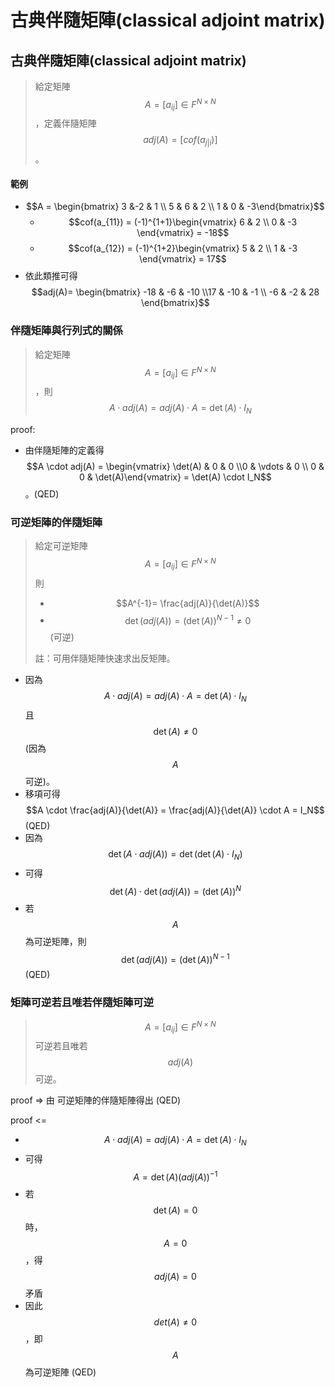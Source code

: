 # 古典伴隨矩陣(classical adjoint matrix)

## 古典伴隨矩陣(classical adjoint matrix)

> 給定矩陣$$A= [a_{ij}] \in F^{N \times N}$$，定義伴隨矩陣$$adj(A)=[cof(a_{j|i})]$$。

#### 範例&#x20;

* $$A = \begin{bmatrix} 3 &-2 & 1 \\ 5 & 6 & 2 \\    1 & 0 & -3\end{bmatrix}$$
  * $$cof(a_{11}) = (-1)^{1+1}\begin{vmatrix}  6 & 2 \\ 0  & -3 \end{vmatrix} = -18$$
  * $$cof(a_{12}) = (-1)^{1+2}\begin{vmatrix}  5 & 2 \\ 1  & -3 \end{vmatrix} = 17$$
* 依此類推可得 $$adj(A)= \begin{bmatrix} -18 & -6 & -10 \\17 & -10 & -1 \\ -6 & -2 & 28  \end{bmatrix}$$

### 伴隨矩陣與行列式的關係

> 給定矩陣$$A= [a_{ij}] \in F^{N \times N}$$，則$$A \cdot adj(A) = adj(A) \cdot A = \det(A) \cdot I_N$$

proof:

* 由伴隨矩陣的定義得$$A \cdot adj(A) = \begin{vmatrix} \det(A) & 0 & 0 \\0 & \vdots & 0 \\ 0 & 0 & \det(A)\end{vmatrix} = \det(A) \cdot I_N$$。(QED)

### 可逆矩陣的伴隨矩陣

> 給定可逆矩陣$$A= [a_{ij}] \in F^{N \times N}$$ 則
>
> * $$A^{-1}= \frac{adj(A)}{\det(A)}$$
> * $$\det(adj(A)) = (\det(A))^{N-1} \neq0$$ (可逆)
>
> 註：可用伴隨矩陣快速求出反矩陣。

* 因為$$A \cdot adj(A) = adj(A) \cdot A = \det(A) \cdot I_N$$且$$\det(A) \neq 0$$(因為$$A$$可逆)。
* 移項可得$$A \cdot  \frac{adj(A)}{\det(A)} = \frac{adj(A)}{\det(A)} \cdot A = I_N$$(QED)
* 因為$$\det(A \cdot adj(A)) = \det(\det(A) \cdot I_N)$$
* 可得$$\det(A) \cdot \det(adj(A)) = (\det(A))^N$$&#x20;
* 若$$A$$為可逆矩陣，則$$\det(adj(A)) = (\det(A))^{N-1}$$ (QED)

### 矩陣可逆若且唯若伴隨矩陣可逆

> $$A= [a_{ij}] \in F^{N \times N}$$可逆若且唯若 $$adj(A)$$可逆。

proof => 由 可逆矩陣的伴隨矩陣得出 (QED)

proof <=

* $$A \cdot adj(A) = adj(A) \cdot A = \det(A) \cdot I_N$$
* 可得 $$A=\det(A) (adj(A))^{-1}$$
* 若$$\det(A) = 0$$時，$$A=0$$，得$$adj(A)=0$$矛盾
* 因此$$det(A) \neq 0$$，即$$A$$為可逆矩陣  (QED)
